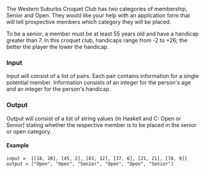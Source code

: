 The Western Suburbs Croquet Club has two categories of membership, Senior and Open. They would like your help with an application form that will tell prospective members which category they will be placed.

To be a senior, a member must be at least 55 years old and have a handicap greater than 7. In this croquet club, handicaps range from -2 to +26; the better the player the lower the handicap.

### Input
Input will consist of a list of pairs. Each pair contains information for a single potential member. Information consists of an integer for the person's age and an integer for the person's handicap.

### Output
Output will consist of a list of string values (in Haskell and C: Open or Senior) stating whether the respective member is to be placed in the senior or open category.

#### Example
```
input =  [[18, 20], [45, 2], [61, 12], [37, 6], [21, 21], [78, 9]]
output = ["Open", "Open", "Senior", "Open", "Open", "Senior"]
```
